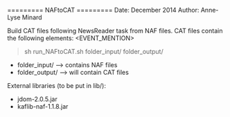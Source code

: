 ========= NAFtoCAT =========
Date: December 2014
Author: Anne-Lyse Minard

Build CAT files following NewsReader task from NAF files.
CAT files contain the following elements: 
<EVENT_MENTION>
<TIMEX3>
<TLINK>
<CLINK>

> sh run_NAFtoCAT.sh folder_input/ folder_output/

* folder_input/ --> contains NAF files
* folder_output/ --> will contain CAT files

External libraries (to be put in lib/):
- jdom-2.0.5.jar
- kaflib-naf-1.1.8.jar

